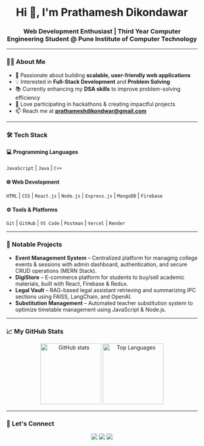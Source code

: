 <h1 align="center">Hi 👋, I'm Prathamesh Dikondawar</h1>
<h3 align="center">Web Development Enthusiast | Third Year Computer Engineering Student @ Pune Institute of Computer Technology</h3>

---

### 👨‍💻 About Me
- 🎯 Passionate about building **scalable, user-friendly web applications**
- 💡 Interested in **Full-Stack Development** and **Problem Solving**
- 📚 Currently enhancing my **DSA skills** to improve problem-solving efficiency
- 🚀 Love participating in hackathons & creating impactful projects
- 📫 Reach me at **prathameshdikondwar@gmail.com**

---

### 🛠 Tech Stack
#### 💻 Programming Languages
`JavaScript` | `Java` | `C++`

#### 🌐 Web Development
`HTML` | `CSS` | `React.js` | `Node.js` | `Express.js` | `MongoDB` | `Firebase`

#### ⚙ Tools & Platforms
`Git` | `GitHub` | `VS Code` | `Postman` | `Vercel` | `Render`

---

### 📂 Notable Projects
- **Event Management System** – Centralized platform for managing college events & sessions with admin dashboard, authentication, and secure CRUD operations (MERN Stack).
- **DigiStore** – E-commerce platform for students to buy/sell academic materials, built with React, Firebase & Redux.
- **Legal Vault** – RAG-based legal assistant retrieving and summarizing IPC sections using FAISS, LangChain, and OpenAI.
- **Substitution Management** – Automated teacher substitution system to optimize timetable management using JavaScript & Node.js.

---

### 📈 My GitHub Stats
<p align="center">
  <img src="https://github-readme-stats.vercel.app/api?username=prathamesh47&show_icons=true&theme=radical" alt="GitHub stats" height="160"/>
  <img src="https://github-readme-stats.vercel.app/api/top-langs/?username=prathamesh47&layout=compact&theme=radical" alt="Top Languages" height="160"/>
</p>

---

### 🌟 Let's Connect
<p align="center">
<a href="mailto:prathameshdikondwar@gmail.com"><img src="https://img.shields.io/badge/Gmail-D14836?style=for-the-badge&logo=gmail&logoColor=white"></a>
<a href="https://www.linkedin.com/in/prathameshdikondawar/"><img src="https://img.shields.io/badge/LinkedIn-0077B5?style=for-the-badge&logo=linkedin&logoColor=white"></a>
<a href="https://github.com/prathamesh47/"><img src="https://img.shields.io/badge/GitHub-171515?style=for-the-badge&logo=github&logoColor=white"></a>
</p>
